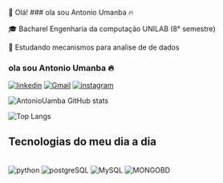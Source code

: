 
👋 Olá! ### ola sou Antonio Umanba 🔥

🎓 Bacharel Engenharia da computação UNILAB (8° semestre)

🌱 Estudando mecanismos para analise de de dados 

### ola sou Antonio Umanba 🔥

[![linkedin](https://img.shields.io/badge/LinkedIn-0077B5?style=for-the-badge&logo=linkedin&logoColor=white)](https://www.linkedin.com/in/antonio-paulo-uamba-456871212/)
[![Gmail](https://img.shields.io/badge/Gmail-D14836?style=for-the-badge&logo=gmail&logoColor=white)](martinsuanba@gmail.com)
[![instagram](https://img.shields.io/badge/Instagram-E4405F?style=for-the-badge&logo=instagram&logoColor=white)](https://www.instagram.com/antoniowanba/)



![AntonioUamba GitHub stats](https://github-readme-stats.vercel.app/api?username=AntonioUamba&show_icons=true&theme=dracula)

![Top Langs](https://github-readme-stats.vercel.app/api/top-langs/?username=AntonioUamba&hide_progress=true)

## Tecnologias do meu dia a dia 

<div style="display: inline_block"><br/>
   <img align="center" alt="python" src="https://img.shields.io/badge/Python-14354C?style=for-the-badge&logo=python&logoColor=white" />
   <img align="center" alt="postgreSQL" src="https://img.shields.io/badge/PostgreSQL-316192?style=for-the-badge&logo=postgresql&logoColor=white" />
   <img align="center" alt="MySQL" src="https://img.shields.io/badge/MySQL-00000F?style=for-the-badge&logo=mysql&logoColor=white" />
   <img align="center" alt="MONGOBD" src="https://img.shields.io/badge/MongoDB-4EA94B?style=for-the-badge&logo=mongodb&logoColor=white" />
</div><br/>

